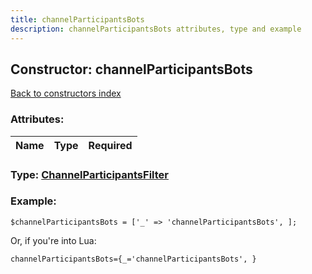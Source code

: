 ```yaml
---
title: channelParticipantsBots
description: channelParticipantsBots attributes, type and example
---
```

## Constructor: channelParticipantsBots  
[Back to constructors index](index.md)



### Attributes:

| Name     |    Type       | Required |
|----------|:-------------:|---------:|



### Type: [ChannelParticipantsFilter](../types/ChannelParticipantsFilter.md)


### Example:

```
$channelParticipantsBots = ['_' => 'channelParticipantsBots', ];
```  

Or, if you're into Lua:  


```
channelParticipantsBots={_='channelParticipantsBots', }

```


